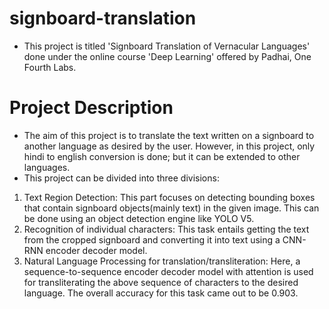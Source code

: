 # signboard-translation
* This project is titled 'Signboard Translation of Vernacular Languages' done under the online course 'Deep Learning' offered by Padhai, One Fourth Labs.
# Project Description
* The aim of this project is to translate the text written on a signboard to another language as desired by the user. However, in this project, only hindi to english conversion is done; but it can be extended to other languages.
* This project can be divided into three divisions:
1. Text Region Detection: This part focuses on detecting bounding boxes that contain signboard objects(mainly text) in the given image. This can be done using an object detection engine like YOLO V5.
2. Recognition of individual characters: This task entails getting the text from the cropped signboard and converting it into text using a CNN-RNN encoder decoder model.
3. Natural Language Processing for translation/transliteration: Here, a sequence-to-sequence encoder decoder model with attention is used for transliterating the above sequence of characters to the desired language. The overall accuracy for this task came out to be 0.903.
